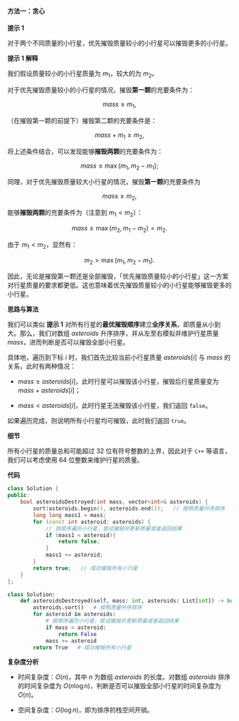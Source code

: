 #### 方法一：贪心

**提示 $1$**

对于两个不同质量的小行星，优先摧毁质量较小的小行星可以摧毁更多的小行星。

**提示 $1$ 解释**

我们假设质量较小的小行星质量为 $m_1$，较大的为 $m_2$。

对于优先摧毁质量较小的小行星的情况，摧毁**第一颗**的充要条件为：

$$
\textit{mass} \ge m_1,
$$

（在摧毁第一颗的前提下）摧毁第二颗的充要条件是：

$$
\textit{mass} + m_1 \ge m_2,
$$

将上述条件结合，可以发现能够**摧毁两颗**的充要条件为：

$$
\textit{mass} \ge \max(m_1, m_2 - m_1);
$$

同理，对于优先摧毁质量较大小行星的情况，摧毁**第一颗**的充要条件为

$$
\textit{mass} \ge m_2,
$$

能够**摧毁两颗**的充要条件为（注意到 $m_1 < m_2$）：

$$
\textit{mass} \ge \max(m_2, m_1 - m_2) = m_2.
$$

由于 $m_1 < m_2$，显然有：

$$
m_2 > \max(m_1, m_2 - m_1).
$$

因此，无论是摧毁第一颗还是全部摧毁，「优先摧毁质量较小的小行星」这一方案对行星质量的要求都更低。这也意味着优先摧毁质量较小的小行星能够摧毁更多的小行星。

**思路与算法**

我们可以类似 **提示 $1$** 对所有行星的**最优摧毁顺序**建立**全序关系**，即质量从小到大。那么，我们对数组 $\textit{asteroids}$ 升序排序，并从左至右模拟并维护行星质量 $\textit{mass}$，进而判断是否可以摧毁全部小行星。

具体地，遍历到下标 $i$ 时，我们首先比较当前小行星质量 $\textit{asteroids}[i]$ 与 $\textit{mass}$ 的关系，此时有两种情况：

- $\textit{mass} \ge \textit{asteroids}[i]$，此时行星可以摧毁该小行星，摧毁后行星质量变为 $\textit{mass} + \textit{asteroids}[i]$；

- $\textit{mass} < \textit{asteroids}[i]$，此时行星无法摧毁该小行星，我们返回 $\texttt{false}$。

如果遍历完成，则说明所有小行星均可摧毁，此时我们返回 $\texttt{true}$。

**细节**

所有小行星的质量总和可能超过 $32$ 位有符号整数的上界，因此对于 $\texttt{C++}$ 等语言，我们可以考虑使用 $64$ 位整数来维护行星的质量。

**代码**

```C++ [sol1-C++]
class Solution {
public:
    bool asteroidsDestroyed(int mass, vector<int>& asteroids) {
        sort(asteroids.begin(), asteroids.end());   // 按照质量升序排序
        long long mass1 = mass;
        for (const int asteroid: asteroids) {
            // 按顺序遍历小行星，尝试摧毁并更新质量或者返回结果
            if (mass1 < asteroid){
                return false;
            }
            mass1 += asteroid;
        }
        return true;   // 成功摧毁所有小行星
    }
};
```


```Python [sol1-Python3]
class Solution:
    def asteroidsDestroyed(self, mass: int, asteroids: List[int]) -> bool:
        asteroids.sort()   # 按照质量升序排序
        for asteroid in asteroids:
            # 按顺序遍历小行星，尝试摧毁并更新质量或者返回结果
            if mass < asteroid:
                return False
            mass += asteroid
        return True   # 成功摧毁所有小行星
```


**复杂度分析**

- 时间复杂度：$O(n)$，其中 $n$ 为数组 $\textit{asteroids}$ 的长度。对数组 $\textit{asteroids}$ 排序的时间复杂度为 $O(n \log n)$，判断是否可以摧毁全部小行星的时间复杂度为 $O(n)$。

- 空间复杂度：$O(\log n)$，即为排序的栈空间开销。